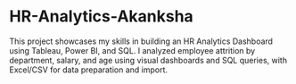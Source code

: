 # HR-Analytics-Akanksha
This project showcases my skills in building an HR Analytics Dashboard using Tableau, Power BI, and SQL. I analyzed employee attrition by department, salary, and age using visual dashboards and SQL queries, with Excel/CSV for data preparation and import.
